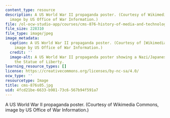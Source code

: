 ```yaml
---
content_type: resource
description: A US World War II propaganda poster. (Courtesy of Wikimedia Commons,
  image by US Office of War Information.)
file: /ol-ocw-studio-app/courses/cms-876-history-of-media-and-technology-spring-2005/4fcd21be6633b98173c6567b94f591a7_cms-876s05.jpg
file_size: 228310
file_type: image/jpeg
image_metadata:
  caption: A US World War II propaganda poster. (Courtesy of [Wikimedia Commons](http://commons.wikimedia.org/wiki/Main_Page),
    image by US Office of War Information.)
  credit: ''
  image-alt: A US World War II propaganda poster showing a Nazi/Japanese monster destroying
    the Statue of Liberty.
learning_resource_types: []
license: https://creativecommons.org/licenses/by-nc-sa/4.0/
ocw_type: ''
resourcetype: Image
title: cms-876s05.jpg
uid: 4fcd21be-6633-b981-73c6-567b94f591a7
---
```

A US World War II propaganda poster. (Courtesy of Wikimedia Commons, image by US Office of War Information.)